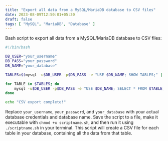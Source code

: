 ```yaml
---
title: "Export all data from a MySQL/MariaDB database to CSV files"
date: 2023-08-09T12:50:01+05:30
draft: false
tags: [ "MySQL", "MariaDB", "Database" ]
---
```

Bash script to export all data from a MySQL/MariaDB database to CSV files:

```bash
#!/bin/bash

DB_USER="your_username"
DB_PASS="your_password"
DB_NAME="your_database"

TABLES=$(mysql -u$DB_USER -p$DB_PASS -e "USE $DB_NAME; SHOW TABLES;" | grep -v "Tables_in")

for TABLE in $TABLES; do
    mysql -u$DB_USER -p$DB_PASS -e "USE $DB_NAME; SELECT * FROM $TABLE;" | sed 's/\t/","/g;s/^/"/;s/$/"/' > "$TABLE.csv"
done

echo "CSV export complete!"
```

Replace `your_username`, `your_password`, and `your_database` with your actual database credentials and database name. Save the script to a file, make it executable with `chmod +x scriptname.sh`, and then run it using `./scriptname.sh` in your terminal. This script will create a CSV file for each table in your database, containing all the data from that table.